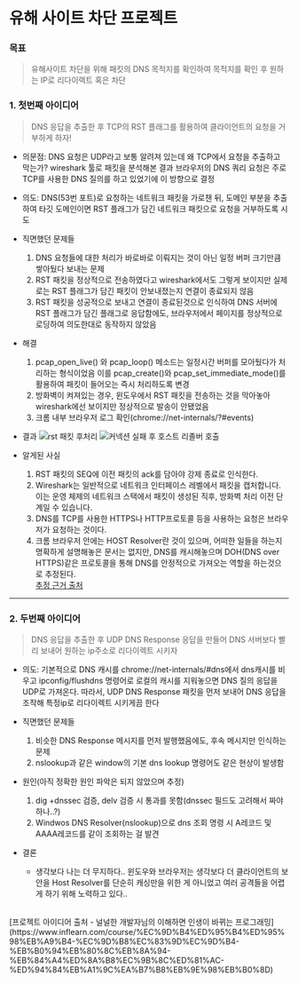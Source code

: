 # 유해 사이트 차단 프로젝트

### 목표
> 유해사이트 차단을 위해 패킷의 DNS 목적지를 확인하여 목적지를 확인 후 원하는 IP로 리다이렉트 혹은 차단

### 1. 첫번째 아이디어
> DNS 응답을 추출한 후 TCP의 RST 플래그를 활용하여 클라이언트의 요청을 거부하게 하자!
+ 의문점: DNS 요청은 UDP라고 보통 알려져 있는데 왜 TCP에서 요청을 추출하고 막는가? wireshark 툴로 패킷을 분석해본 결과 브라우저의 DNS 쿼리 요청은 주로 TCP를 사용한 DNS 질의를 하고 있었기에 이 방향으로 결정
+ 의도: DNS(53번 포트)로 요청하는 네트워크 패킷을 가로챈 뒤, 도메인 부분을 추출하여 타깃 도메인이면 RST 플래그가 담긴 네트워크 패킷으로 요청을 거부하도록 시도
+ 직면했던 문제들
  1. DNS 요청들에 대한 처리가 바로바로 이뤄지는 것이 아닌 일정 버퍼 크기만큼 쌓아뒀다 보내는 문제
  2. RST 패킷을 정상적으로 전송하였다고 wireshark에서도 그렇게 보이지만 실제로는 RST 플래그가 담긴 패킷이 안보내졌는지 연결이 종료되지 않음
  3. RST 패킷을 성공적으로 보내고 연결이 종료된것으로 인식하여 DNS 서버에 RST 플래그가 담긴 플래그로 응답함에도, 브라우저에서 페이지를 정상적으로 로딩하여 의도한대로 동작하지 않았음
+ 해결
  1. pcap_open_live() 와 pcap_loop() 메소드는 일정시간 버퍼를 모아뒀다가 처리하는 형식이었음 이를 pcap_create()와 pcap_set_immediate_mode()를 활용하여 패킷이 들어오는 즉시 처리하도록 변경
  2. 방화벽이 켜져있는 경우, 윈도우에서 RST 패킷을 전송하는 것을 막아놓아 wireshark에선 보이지만 정상적으로 발송이 안됐었음
  3. 크롬 내부 브라우저 로그 확인(chrome://net-internals/?#events)

+ 결과
![rst 패킷 후처리](https://github.com/user-attachments/assets/82a1d71f-cbb6-4e7d-9280-4448e99b64ab)
![커넥션 실패 후 호스트 리졸버 호출](https://github.com/user-attachments/assets/ec75ea69-070d-441d-8d64-157ca52121a9)
+ 알게된 사실
  1. RST 패킷의 SEQ에 이전 패킷의 ack를 담아야 강제 종료로 인식한다.
  2. Wireshark는 일반적으로 네트워크 인터페이스 레벨에서 패킷을 캡처합니다. 이는 운영 체제의 네트워크 스택에서 패킷이 생성된 직후, 방화벽 처리 이전 단계일 수 있습니다.
  3. DNS를 TCP를 사용한 HTTPS나 HTTP프로토콜 등을 사용하는 요청은 브라우저가 요청하는 것이다.
  4. 크롬 브라우저 안에는 HOST Resolver란 것이 있으며, 어떠한 일들을 하는지 명확하게 설명해놓은 문서는 없지만, DNS를 캐시해놓으며 DOH(DNS over HTTPS)같은 프로토콜을 통해 DNS를 안정적으로 가져오는 역할을 하는것으로 추정된다.
    <br>[추정 근거 출처](https://blog.chromium.org/2020/05/a-safer-and-more-private-browsing-DoH.html)
<hr/>

 ### 2. 두번째 아이디어
> DNS 응답을 추출한 후 UDP DNS Response 응답을 만들어 DNS 서버보다 빨리 보내어 원하는 ip주소로 리다이렉트 시키자
+ 의도: 기본적으로 DNS 캐시를 chrome://net-internals/#dns에서 dns캐시를 비우고 ipconfig/flushdns 명령어로 로컬의 캐시를 지워놓으면 DNS 질의 응답을 UDP로 가져온다. 따라서, UDP DNS Response 패킷을 먼저 보내어 DNS 응답을 조작해 특정ip로 리다이렉트 시키게끔 한다
+ 직면했던 문제들
  1. 비슷한 DNS Response 메시지를 먼저 발행했음에도, 후속 메시지만 인식하는 문제
  2. nslookup과 같은 window의 기본 dns lookup 명령어도 같은 현상이 발생함
 
+ 원인(아직 정확한 원인 파악은 되지 않았으며 추정)
  1. dig +dnssec 검증, delv 검증 시 통과를 못함(dnssec 필드도 고려해서 짜야하나..?)
  2. Windwos DNS Resolver(nslookup)으로 dns 조회 명령 시 A레코드 및 AAAA레코드를 같이 조회하는 걸 발견

+ 결론
  + 생각보다 나는 더 무지하다.. 윈도우와 브라우저는 생각보다 더 클라이언트의 보안을 Host Resolver를 단순히 캐싱만을 위한 게 아니었고 여러 공격들을 어렵게 하기 위해 노력하고 있다..
 <br>
[프로젝트 아이디어 출처 - 널널한 개발자님의 이해하면 인생이 바뀌는 프로그래밍](https://www.inflearn.com/course/%EC%9D%B4%ED%95%B4%ED%95%98%EB%A9%B4-%EC%9D%B8%EC%83%9D%EC%9D%B4-%EB%B0%94%EB%80%8C%EB%8A%94-%EB%84%A4%ED%8A%B8%EC%9B%8C%ED%81%AC-%ED%94%84%EB%A1%9C%EA%B7%B8%EB%9E%98%EB%B0%8D)
